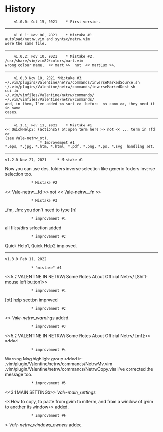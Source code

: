 # History

		v1.0.0: Oct 15, 2021	* First version.
________________

		v1.0.1: Nov 06, 2021    * Mistake #1. 
	autoload/netrw.vim and syntax/netrw.vim 
	were the same file.
________________

		v1.0.2: Nov 10, 2021	* Mistake #2.
	/usr/share/vim/vim82/colors/mart.vim 
	wrong colour name,  << mart >>  not  << martLux >>.
________________

		v1.0.3 Nov 10, 2021	*Mistake #3.
	~/.vim/plugins/Valentine/netrw/commands/inverseMarkedSource.sh 
	~/.vim/plugins/Valentine/netrw/commands/inverseMarkedDest.sh 
	cut in 
	~/.vim/vimfiles/Valentine/netrw/commands/ 
	~/.vim/vimfiles/Valentine/netrw/commands/ 
	and, in them, I've added << sort >>  before  << comm >>, they need it in some 
	cases.
________________

		v1.1.1: Nov 11, 2021	* Mistake #1
	<< QuickHelp2: (actions5) ot:open term here >> not << ... term in !fd >> 
	(see Vale-netrw_ot). 
					* Improvement #1
	*.eps, *.jpg, *.htm, *.html, *.pdf, *.png, *.ps, *.svg  handling set.

_______________

	v1.2.0 Nov 27, 2021     * Mistake #1
Now you can use dest folders inverse selection like generic folders inverse selection too.

				* Mistake #2
<< Vale-netrw__fd >> not << Vale-netrw__fn >>

				* Mistake #3
_fm, _fm: you don't need to type [h]

				* improvement #1
all files/dirs selection added

				* improvement #2
Quick Help1, Quick Help2 improved.

_______________

	v1.3.0 Feb 11, 2022

				* "mistake" #1
<<5.2 VALENTINE IN NETRW/
	Some Notes About Official Netrw/
		[Shift-mouse left button]>>

				* improvement #1
[ot] help section improved

				* improvement #2
<<Warnings>>          *Vale-netrw_warnings*
added.


				* improvement #3
<<5.2 VALENTINE IN NETRW/
	Some Notes About Official Netrw/
		[mf]:>> added.

				* improvement #4
Warning Msg highlight group added in:
	.vim/plugin/Valentine/netrw/commands/NetrwMv.vim
	.vim/plugin/Valentine/netrw/commands/NetrwCopy.vim
I've corrected the message too.

				* improvement #5
<<3.1 MAIN SETTINGS>>	*Vale-main_settings*

<<How to copy, to paste from gvim to mlterm, and from a window of gvim to
another its window>> added.


				* improvement #6
<WINDOWS OWNERS>>      *Vale-netrw_windows_owners*
added.
				
